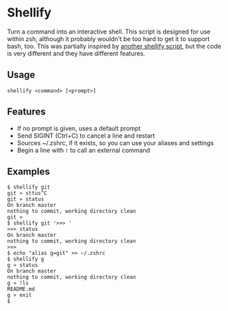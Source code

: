 Shellify
========

Turn a command into an interactive shell. This script is designed for use
within zsh, although it probably wouldn't be too hard to get it to support
bash, too. This was partially inspired by [another shellify
script](https://github.com/clehner/shellify), but the code is very different
and they have different features.

Usage
-----

    shellify <command> [<prompt>]

Features
--------

 - If no prompt is given, uses a default prompt
 - Send SIGINT (Ctrl+C) to cancel a line and restart
 - Sources ~/.zshrc, if it exists, so you can use your aliases and settings
 - Begin a line with `!` to call an external command

Examples
-------

    $ shellify git
    git » sttus^C
    git » status
    On branch master
    nothing to commit, working directory clean
    git »
    $ shellify git '>>> '
    >>> status
    On branch master
    nothing to commit, working directory clean
    >>>
    $ echo "alias g=git" >> ~/.zshrc
    $ shellify g
    g » status
    On branch master
    nothing to commit, working directory clean
    g » !ls
    README.md
    g » exit
    $
